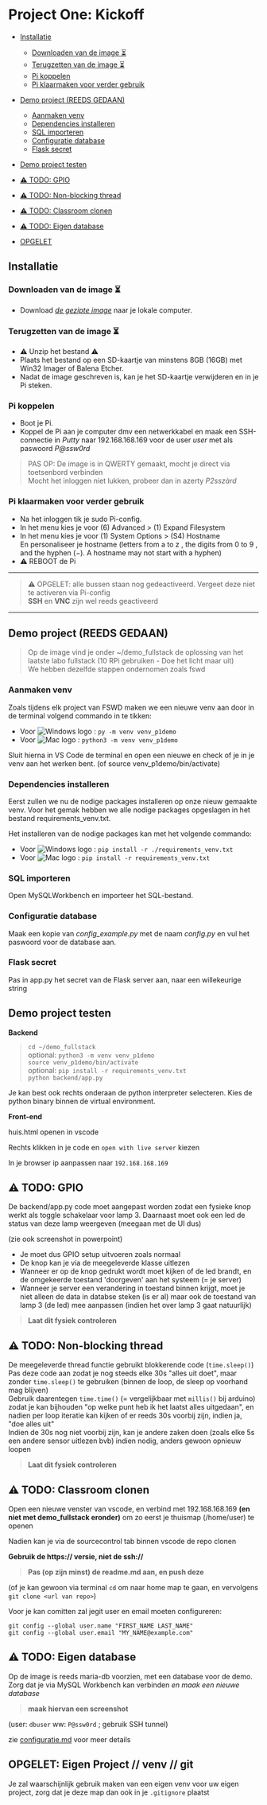 # Project One: Kickoff

- [Installatie](./1_Kickoff.md#installatie)
  - [Downloaden van de image ⏳](./1_Kickoff.md#downloaden-van-de-image-)
  - [Terugzetten van de image ⏳](./1_Kickoff.md#terugzetten-van-de-image-)
  - [Pi koppelen](./1_Kickoff.md#pi-koppelen)
  - [Pi klaarmaken voor verder gebruik](./1_Kickoff.md#pi-klaarmaken-voor-verder-gebruik)
- [Demo project (REEDS GEDAAN)](./1_Kickoff.md#demo-project-reeds-gedaan)

  - [Aanmaken venv](./1_Kickoff.md#aanmaken-venv)
  - [Dependencies installeren](./1_Kickoff.md#dependencies-installeren)
  - [SQL importeren](./1_Kickoff.md#sql-importeren)
  - [Configuratie database](./1_Kickoff.md#configuratie-database)
  - [Flask secret](./1_Kickoff.md#flask-secret)

- [Demo project testen](./1_Kickoff.md#demo-project-testen)
- [⚠️ TODO: GPIO](./1_Kickoff.md#%EF%B8%8F-todo-gpio)
- [⚠️ TODO: Non-blocking thread](./1_Kickoff.md#%EF%B8%8F-todo-non-blocking-thread)
- [⚠️ TODO: Classroom clonen](./1_Kickoff.md#%EF%B8%8F-todo-classroom-clonen)
- [⚠️ TODO: Eigen database](./1_Kickoff.md#%EF%B8%8F-todo-classroom-clonen)
- [OPGELET](./1_Kickoff.md#opgelet-eigen-project--venv--git)

## Installatie

### Downloaden van de image ⏳

- Download _[de gezipte image](https://studenthowest-my.sharepoint.com/:f:/g/personal/pieter-jan_beeckman2_howest_be/Ev_bCxCwFvVNu3NU7221htkB25QFpKVhf2C_av916SI9MA?e=JHhfea)_ naar je lokale computer.

### Terugzetten van de image ⏳

- ⚠ Unzip het bestand ⚠
- Plaats het bestand op een SD-kaartje van minstens 8GB (16GB) met Win32 Imager of Balena Etcher.
- Nadat de image geschreven is, kan je het SD-kaartje verwijderen en in je Pi steken.

### Pi koppelen

- Boot je Pi.
- Koppel de Pi aan je computer dmv een netwerkkabel en maak een SSH-connectie in _Putty_ naar 192.168.168.169 voor de user _user_ met als paswoord _P@ssw0rd_

> PAS OP: De image is in QWERTY gemaakt, mocht je direct via toetsenbord verbinden  
> Mocht het inloggen niet lukken, probeer dan in azerty _P2sszàrd_

### Pi klaarmaken voor verder gebruik

- Na het inloggen tik je sudo Pi-config.
- In het menu kies je voor (6) Advanced > (1) Expand Filesystem
- In het menu kies je voor (1) System Options > (S4) Hostname  
  En personaliseer je hostname (letters from a to z , the digits from 0 to 9 , and the hyphen (−). A hostname may not start with a hyphen)
- ⚠ REBOOT de Pi

---

> ⚠️ OPGELET: alle bussen staan nog gedeactiveerd. Vergeet deze niet te activeren via Pi-config  
> **SSH** en **VNC** zijn wel reeds geactiveerd

---

## Demo project (REEDS GEDAAN)

> Op de image vind je onder ~/demo_fullstack de oplossing van het laatste labo fullstack (10 RPi gebruiken - Doe het licht maar uit)  
> We hebben dezelfde stappen ondernomen zoals fswd

### Aanmaken venv

Zoals tijdens elk project van FSWD maken we een nieuwe venv aan door in de terminal volgend commando in te tikken:

- Voor ![Windows logo](https://icons.getbootstrap.com/assets/icons/windows.svg) : `py -m venv venv_p1demo`
- Voor ![Mac logo](https://icons.getbootstrap.com/assets/icons/apple.svg) : `python3 -m venv venv_p1demo`

Sluit hierna in VS Code de terminal en open een nieuwe en check of je in je venv aan het werken bent.
(of source venv_p1demo/bin/activate)

### Dependencies installeren

Eerst zullen we nu de nodige packages installeren op onze nieuw gemaakte venv.
Voor het gemak hebben we alle nodige packages opgeslagen in het bestand requirements_venv.txt.

Het installeren van de nodige packages kan met het volgende commando:

- Voor ![Windows logo](https://icons.getbootstrap.com/assets/icons/windows.svg) : `pip install -r ./requirements_venv.txt`
- Voor ![Mac logo](https://icons.getbootstrap.com/assets/icons/apple.svg) : `pip install -r requirements_venv.txt`

### SQL importeren

Open MySQLWorkbench en importeer het SQL-bestand.

### Configuratie database

Maak een kopie van _config_example.py_ met de naam _config.py_ en vul het paswoord voor de database aan.

### Flask secret

Pas in app.py het secret van de Flask server aan, naar een willekeurige string

## Demo project testen

**Backend**

> `cd ~/demo_fullstack`  
> optional: `python3 -m venv venv_p1demo`  
> `source venv_p1demo/bin/activate`  
> optional: `pip install -r requirements_venv.txt`  
> `python backend/app.py`

Je kan best ook rechts onderaan de python interpreter selecteren. Kies de python binary binnen de virtual environment.

**Front-end**

huis.html openen in vscode

Rechts klikken in je code en `open with live server` kiezen

In je browser ip aanpassen naar `192.168.168.169`

## **⚠️ TODO: GPIO**

De backend/app.py code moet aangepast worden zodat een fysieke knop werkt als toggle schakelaar voor lamp 3. Daarnaast moet ook een led de status van deze lamp weergeven (meegaan met de UI dus)

(zie ook screenshot in powerpoint)

- Je moet dus GPIO setup uitvoeren zoals normaal
- De knop kan je via de meegeleverde klasse uitlezen
- Wanneer er op de knop gedrukt wordt moet kijken of de led brandt, en de omgekeerde toestand 'doorgeven' aan het systeem (= je server)
- Wanneer je server een verandering in toestand binnen krijgt, moet je niet alleen de data in databse steken (is er al) maar ook de toestand van lamp 3 (de led) mee aanpassen (indien het over lamp 3 gaat natuurlijk)

> **Laat dit fysiek controleren**

## **⚠️ TODO: Non-blocking thread**

De meegeleverde thread functie gebruikt blokkerende code (`time.sleep()`)
Pas deze code aan zodat je nog steeds elke 30s "alles uit doet", maar zonder `time.sleep()` te gebruiken (binnen de loop, de sleep op voorhand mag blijven)  
Gebruik daarentegen `time.time()` (= vergelijkbaar met `millis()` bij arduino) zodat je kan bijhouden "op welke punt heb ik het laatst alles uitgedaan", en nadien per loop iteratie kan kijken of er reeds 30s voorbij zijn, indien ja, "doe alles uit"  
Indien de 30s nog niet voorbij zijn, kan je andere zaken doen (zoals elke 5s een andere sensor uitlezen bvb) indien nodig, anders gewoon opnieuw loopen

> **Laat dit fysiek controleren**

## **⚠️ TODO: Classroom clonen**

Open een nieuwe venster van vscode, en verbind met 192.168.168.169 **(en niet met demo_fullstack eronder)** om zo eerst je thuismap (/home/user) te openen

Nadien kan je via de sourcecontrol tab binnen vscode de repo clonen

**Gebruik de https:// versie, niet de ssh://**

> **Pas (op zijn minst) de readme.md aan, en push deze**

(of je kan gewoon via terminal `cd` om naar home map te gaan, en vervolgens `git clone <url van repo>`)

Voor je kan comitten zal jegit user en email moeten configureren:

`git config --global user.name "FIRST_NAME LAST_NAME"`  
`git config --global user.email "MY_NAME@example.com"`

## **⚠️ TODO: Eigen database**

Op de image is reeds maria-db voorzien, met een database voor de demo.
Zorg dat je via MySQL Workbench kan verbinden _en maak een nieuwe database_

> **maak hiervan een screenshot**

(user: `dbuser` ww: `P@ssw0rd` ; gebruik SSH tunnel)

zie [configuratie.md](./2_Configuration.md) voor meer details

## OPGELET: Eigen Project // venv // git

Je zal waarschijnlijk gebruik maken van een eigen venv voor uw eigen project, zorg dat je deze map dan ook in je `.gitignore` plaatst
